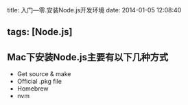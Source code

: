 title: 入门—零.安装Node.js开发环境
date: 2014-01-05 12:08:40

tags: [Node.js]
---
Mac下安装Node.js主要有以下几种方式
---
* Get source & make
* Official .pkg file
* Homebrew
* nvm
